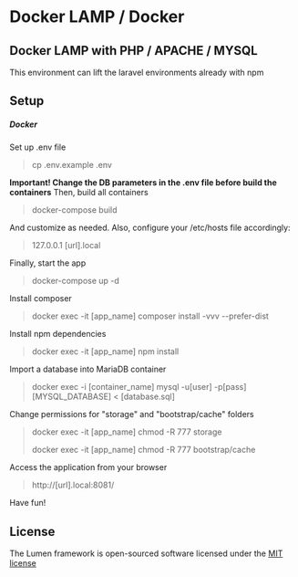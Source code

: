 
# Docker LAMP / Docker
## Docker LAMP with PHP / APACHE / MYSQL


This environment can lift the laravel environments already with npm

## Setup

##### Docker

Set up .env file
> cp .env.example .env

**Important! Change the DB parameters in the .env file before build the containers**
Then, build all containers
> docker-compose build

And customize as needed. Also, configure your /etc/hosts file accordingly:
> 127.0.0.1   [url].local

Finally, start the app
> docker-compose up -d

Install composer
> docker exec -it [app_name] composer install -vvv --prefer-dist

Install npm dependencies
> docker exec -it [app_name] npm install

Import a database into MariaDB container
>  docker exec -i [container_name] mysql -u[user] -p[pass] [MYSQL_DATABASE] < [database.sql]

Change permissions for "storage" and "bootstrap/cache" folders
> docker exec -it [app_name] chmod -R 777 storage
>
> docker exec -it [app_name] chmod -R 777 bootstrap/cache

Access the application from your browser
> http://[url].local:8081/

Have fun!


## License

The Lumen framework is open-sourced software licensed under the [MIT license](http://opensource.org/licenses/MIT)

